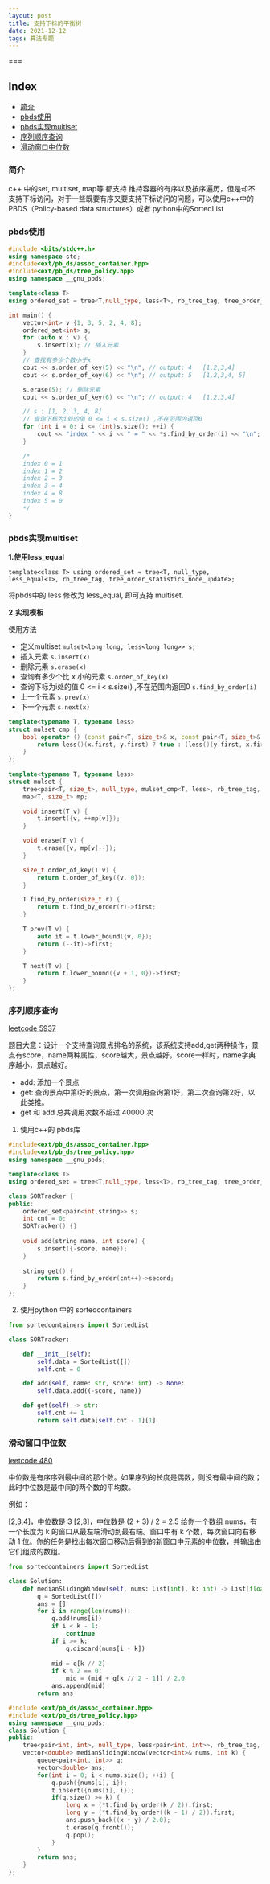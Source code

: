 ```yaml
---
layout: post
title: 支持下标的平衡树
date: 2021-12-12
tags: 算法专题  
---
```



===

Index
---
<!-- TOC -->

- [简介](#简介)
- [pbds使用](#pbds使用)
- [pbds实现multiset](#pbds实现multiset)
- [序列顺序查询](#序列顺序查询)
- [滑动窗口中位数](#滑动窗口中位数)
   



<!-- /TOC -->


### 简介

c++ 中的set, multiset, map等 都支持 维持容器的有序以及按序遍历，但是却不支持下标访问，对于一些既要有序又要支持下标访问的问题，可以使用c++中的PBDS（Policy-based data structures）或者 python中的SortedList


### pbds使用


```c++
#include <bits/stdc++.h>
using namespace std;
#include<ext/pb_ds/assoc_container.hpp>
#include<ext/pb_ds/tree_policy.hpp>
using namespace __gnu_pbds;

template<class T>
using ordered_set = tree<T,null_type, less<T>, rb_tree_tag, tree_order_statistics_node_update>;

int main() {
    vector<int> v {1, 3, 5, 2, 4, 8};
    ordered_set<int> s;
    for (auto x : v) {
        s.insert(x); // 插入元素
    }
    // 查找有多少个数小于x
    cout << s.order_of_key(5) << "\n"; // output: 4   [1,2,3,4] 
    cout << s.order_of_key(6) << "\n"; // output: 5   [1,2,3,4, 5] 

    s.erase(5); // 删除元素
    cout << s.order_of_key(6) << "\n"; // output: 4   [1,2,3,4]

    // s : [1, 2, 3, 4, 8]
    // 查询下标为i处的值 0 <= i < s.size() ,不在范围内返回0
    for (int i = 0; i <= (int)s.size(); ++i) {
        cout << "index " << i << " = " << *s.find_by_order(i) << "\n";
    }

    /*
    index 0 = 1
    index 1 = 2
    index 2 = 3
    index 3 = 4
    index 4 = 8
    index 5 = 0
    */
}
```

### pbds实现multiset

**1.使用less_equal**

`template<class T> using ordered_set = tree<T, null_type, less_equal<T>, rb_tree_tag, tree_order_statistics_node_update>;`

将pbds中的 less<T> 修改为 less_equal<T>, 即可支持 multiset.


**2.实现模板**

使用方法

+ 定义multiset `mulset<long long, less<long long>> s;`
+ 插入元素 `s.insert(x)`
+ 删除元素 `s.erase(x)`
+ 查询有多少个比 x 小的元素 `s.order_of_key(x)`
+ 查询下标为i处的值 0 <= i < s.size() ,不在范围内返回0 `s.find_by_order(i)`
+ 上一个元素 `s.prev(x)`
+ 下一个元素 `s.next(x)`


```c++
template<typename T, typename less>
struct mulset_cmp {
    bool operator () (const pair<T, size_t>& x, const pair<T, size_t>& y) const {
        return less()(x.first, y.first) ? true : (less()(y.first, x.first) ? false : less()(x.second, y.second));
    }
};
 
template<typename T, typename less>
struct mulset {
    tree<pair<T, size_t>, null_type, mulset_cmp<T, less>, rb_tree_tag, tree_order_statistics_node_update> t;
    map<T, size_t> mp;

    void insert(T v) {
        t.insert({v, ++mp[v]});
    }

    void erase(T v) {
        t.erase({v, mp[v]--});
    }

    size_t order_of_key(T v) {
        return t.order_of_key({v, 0});
    }

    T find_by_order(size_t r) {
        return t.find_by_order(r)->first;
    }

    T prev(T v) {
        auto it = t.lower_bound({v, 0});
        return (--it)->first;
    }

    T next(T v) {
        return t.lower_bound({v + 1, 0})->first;
    }
};
```

### 序列顺序查询

[leetcode 5937](https://leetcode-cn.com/problems/sequentially-ordinal-rank-tracker/)

题目大意：设计一个支持查询景点排名的系统，该系统支持add,get两种操作，景点有score，name两种属性，score越大，景点越好，score一样时，name字典序越小，景点越好。

- add: 添加一个景点
- get: 查询景点中第i好的景点，第一次调用查询第1好，第二次查询第2好，以此类推。
- get 和 add 总共调用次数不超过 40000 次

1. 使用c++的 pbds库


```c++
#include<ext/pb_ds/assoc_container.hpp>
#include<ext/pb_ds/tree_policy.hpp>
using namespace __gnu_pbds;

template<class T>
using ordered_set = tree<T,null_type, less<T>, rb_tree_tag, tree_order_statistics_node_update>;

class SORTracker {
public:
    ordered_set<pair<int,string>> s;
    int cnt = 0;
    SORTracker() {}
    
    void add(string name, int score) {
        s.insert({-score, name});
    }
    
    string get() {
        return s.find_by_order(cnt++)->second;
    }
};

```


2. 使用python 中的 sortedcontainers

```python
from sortedcontainers import SortedList

class SORTracker:

    def __init__(self):
        self.data = SortedList([])
        self.cnt = 0

    def add(self, name: str, score: int) -> None:
        self.data.add((-score, name))

    def get(self) -> str:
        self.cnt += 1
        return self.data[self.cnt - 1][1]
```



### 滑动窗口中位数


[leetcode 480](https://leetcode-cn.com/problems/sliding-window-median/)

中位数是有序序列最中间的那个数。如果序列的长度是偶数，则没有最中间的数；此时中位数是最中间的两个数的平均数。

例如：

[2,3,4]，中位数是 3
[2,3]，中位数是 (2 + 3) / 2 = 2.5
给你一个数组 nums，有一个长度为 k 的窗口从最左端滑动到最右端。窗口中有 k 个数，每次窗口向右移动 1 位。你的任务是找出每次窗口移动后得到的新窗口中元素的中位数，并输出由它们组成的数组。


```python
from sortedcontainers import SortedList

class Solution:
    def medianSlidingWindow(self, nums: List[int], k: int) -> List[float]:
        q = SortedList([])
        ans = []
        for i in range(len(nums)):
            q.add(nums[i])
            if i < k - 1:
                continue
            if i >= k:
                q.discard(nums[i - k])
            
            mid = q[k // 2]
            if k % 2 == 0:
                mid = (mid + q[k // 2 - 1]) / 2.0
            ans.append(mid)
        return ans
```


```c++
#include <ext/pb_ds/assoc_container.hpp>
#include <ext/pb_ds/tree_policy.hpp>
using namespace __gnu_pbds;
class Solution {
public:
    tree<pair<int, int>, null_type, less<pair<int, int>>, rb_tree_tag, tree_order_statistics_node_update> t;
    vector<double> medianSlidingWindow(vector<int>& nums, int k) {
        queue<pair<int, int>> q;
        vector<double> ans;
        for(int i = 0; i < nums.size(); ++i) {
            q.push({nums[i], i});
            t.insert({nums[i], i});
            if(q.size() >= k) {
                long x = (*t.find_by_order(k / 2)).first;
                long y = (*t.find_by_order((k - 1) / 2)).first;
                ans.push_back((x + y) / 2.0);
                t.erase(q.front());
                q.pop();
            }
        }
        return ans;
    }
};

```